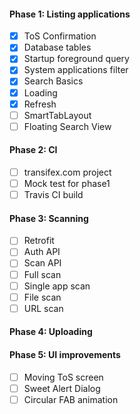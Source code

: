 #### Phase 1: Listing applications
- [X] ToS Confirmation
- [X] Database tables
- [X] Startup foreground query
- [X] System applications filter
- [X] Search Basics
- [X] Loading
- [X] Refresh
- [ ] SmartTabLayout
- [ ] Floating Search View

#### Phase 2: CI
- [ ] transifex.com project
- [ ] Mock test for phase1
- [ ] Travis CI build

#### Phase 3: Scanning
- [ ] Retrofit
- [ ] Auth API
- [ ] Scan API
- [ ] Full scan
- [ ] Single app scan
- [ ] File scan
- [ ] URL scan

#### Phase 4: Uploading

#### Phase 5: UI improvements
- [ ] Moving ToS screen
- [ ] Sweet Alert Dialog
- [ ] Circular FAB animation